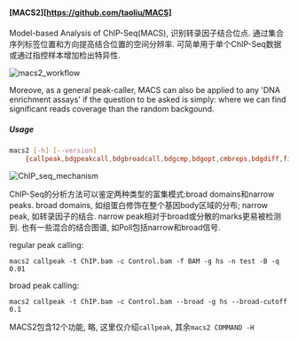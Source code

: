 #### [MACS2][https://github.com/taoliu/MACS]

Model-based Analysis of ChIP-Seq(MACS), 识别转录因子结合位点. 通过集合序列标签位置和方向提高结合位置的空间分辨率. 可简单用于单个ChIP-Seq数据或通过指控样本增加检出特异性.

![macs2_workflow](https://tva1.sinaimg.cn/large/006tNbRwgy1g9juaibaidj30qf0k4jtw.jpg)

Moreove, as a general peak-caller, MACS can also be applied to any 'DNA enrichment assays' if the question to be asked is simply: where we can find significant reads coverage than the random backgound.

##### Usage

```bash
macs2 [-h] [--version]
    {callpeak,bdgpeakcall,bdgbroadcall,bdgcmp,bdgopt,cmbreps,bdgdiff,filterdup,predictd,pileup,randsample,refinepeak}
```

![ChIP_seq_mechanism](https://tva1.sinaimg.cn/large/006tNbRwgy1g9juc0k927j307l08tdfy.jpg)

ChIP-Seq的分析方法可以鉴定两种类型的富集模式:broad domains和narrow peaks. broad domains, 如组蛋白修饰在整个基因body区域的分布; narrow peak, 如转录因子的结合. narrow peak相对于broad或分散的marks更易被检测到. 也有一些混合的结合图谱, 如Poll包括narrow和broad信号.

regular peak calling:

`macs2 callpeak -t ChIP.bam -c Control.bam -f BAM -g hs -n test -B -q 0.01`

broad peak calling:

`macs2 callpeak -t ChIP.bam -c Control.bam --broad -g hs --broad-cutoff 0.1`

MACS2包含12个功能, 略, 这里仅介绍`callpeak`, 其余`macs2 COMMAND -H`































